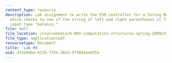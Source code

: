 ```yaml
---
content_type: resource
description: Lab assignment to write the FSM controller for a Turing Machine (TM)
  which checks to see if the string of left and right parentheses it finds on its
  input tape "balance."
file: null
file_location: /coursemedia/6-004-computation-structures-spring-2009/d15e04be4136f33e26e35f5884eeb35a_MIT6_004s09_lab04.pdf
file_type: application/pdf
resourcetype: Document
title: 'Lab #4'
uid: d15e04be-4136-f33e-26e3-5f5884eeb35a
---
```

